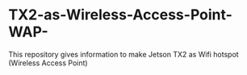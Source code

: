 # TX2-as-Wireless-Access-Point-WAP-
This repository gives information to make Jetson TX2 as Wifi hotspot (Wireless Access Point)
